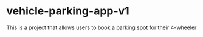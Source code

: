 # vehicle-parking-app-v1
This is a project that allows users to book a parking spot for their 4-wheeler
